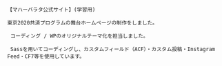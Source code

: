 ```【マハーバラタ公式サイト】(学習用)```

```東京2020共済プログラムの舞台ホームページの制作をしました。```

``` コーディング / WPのオリジナルテーマ化を担当しました。```

``` Sassを用いてコーディングし、カスタムフィールド（ACF）・カスタム投稿・Instagram Feed・CF7等を使用しています。```
